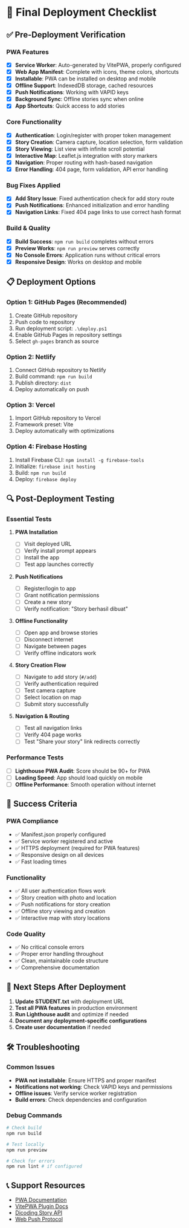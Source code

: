# 🚀 Final Deployment Checklist

## ✅ Pre-Deployment Verification

### PWA Features

- [x] **Service Worker**: Auto-generated by VitePWA, properly configured
- [x] **Web App Manifest**: Complete with icons, theme colors, shortcuts
- [x] **Installable**: PWA can be installed on desktop and mobile
- [x] **Offline Support**: IndexedDB storage, cached resources
- [x] **Push Notifications**: Working with VAPID keys
- [x] **Background Sync**: Offline stories sync when online
- [x] **App Shortcuts**: Quick access to add stories

### Core Functionality

- [x] **Authentication**: Login/register with proper token management
- [x] **Story Creation**: Camera capture, location selection, form validation
- [x] **Story Viewing**: List view with infinite scroll potential
- [x] **Interactive Map**: Leaflet.js integration with story markers
- [x] **Navigation**: Proper routing with hash-based navigation
- [x] **Error Handling**: 404 page, form validation, API error handling

### Bug Fixes Applied

- [x] **Add Story Issue**: Fixed authentication check for add story route
- [x] **Push Notifications**: Enhanced initialization and error handling
- [x] **Navigation Links**: Fixed 404 page links to use correct hash format

### Build & Quality

- [x] **Build Success**: `npm run build` completes without errors
- [x] **Preview Works**: `npm run preview` serves correctly
- [x] **No Console Errors**: Application runs without critical errors
- [x] **Responsive Design**: Works on desktop and mobile

## 📋 Deployment Options

### Option 1: GitHub Pages (Recommended)

1. Create GitHub repository
2. Push code to repository
3. Run deployment script: `.\deploy.ps1`
4. Enable GitHub Pages in repository settings
5. Select `gh-pages` branch as source

### Option 2: Netlify

1. Connect GitHub repository to Netlify
2. Build command: `npm run build`
3. Publish directory: `dist`
4. Deploy automatically on push

### Option 3: Vercel

1. Import GitHub repository to Vercel
2. Framework preset: Vite
3. Deploy automatically with optimizations

### Option 4: Firebase Hosting

1. Install Firebase CLI: `npm install -g firebase-tools`
2. Initialize: `firebase init hosting`
3. Build: `npm run build`
4. Deploy: `firebase deploy`

## 🔍 Post-Deployment Testing

### Essential Tests

1. **PWA Installation**

   - [ ] Visit deployed URL
   - [ ] Verify install prompt appears
   - [ ] Install the app
   - [ ] Test app launches correctly

2. **Push Notifications**

   - [ ] Register/login to app
   - [ ] Grant notification permissions
   - [ ] Create a new story
   - [ ] Verify notification: "Story berhasil dibuat"

3. **Offline Functionality**

   - [ ] Open app and browse stories
   - [ ] Disconnect internet
   - [ ] Navigate between pages
   - [ ] Verify offline indicators work

4. **Story Creation Flow**

   - [ ] Navigate to add story (`#/add`)
   - [ ] Verify authentication required
   - [ ] Test camera capture
   - [ ] Select location on map
   - [ ] Submit story successfully

5. **Navigation & Routing**
   - [ ] Test all navigation links
   - [ ] Verify 404 page works
   - [ ] Test "Share your story" link redirects correctly

### Performance Tests

- [ ] **Lighthouse PWA Audit**: Score should be 90+ for PWA
- [ ] **Loading Speed**: App should load quickly on mobile
- [ ] **Offline Performance**: Smooth operation without internet

## 🎯 Success Criteria

### PWA Compliance

- ✅ Manifest.json properly configured
- ✅ Service worker registered and active
- ✅ HTTPS deployment (required for PWA features)
- ✅ Responsive design on all devices
- ✅ Fast loading times

### Functionality

- ✅ All user authentication flows work
- ✅ Story creation with photo and location
- ✅ Push notifications for story creation
- ✅ Offline story viewing and creation
- ✅ Interactive map with story locations

### Code Quality

- ✅ No critical console errors
- ✅ Proper error handling throughout
- ✅ Clean, maintainable code structure
- ✅ Comprehensive documentation

## 📝 Next Steps After Deployment

1. **Update STUDENT.txt** with deployment URL
2. **Test all PWA features** in production environment
3. **Run Lighthouse audit** and optimize if needed
4. **Document any deployment-specific configurations**
5. **Create user documentation** if needed

## 🛠️ Troubleshooting

### Common Issues

- **PWA not installable**: Ensure HTTPS and proper manifest
- **Notifications not working**: Check VAPID keys and permissions
- **Offline issues**: Verify service worker registration
- **Build errors**: Check dependencies and configuration

### Debug Commands

```powershell
# Check build
npm run build

# Test locally
npm run preview

# Check for errors
npm run lint # if configured
```

## 📞 Support Resources

- [PWA Documentation](https://web.dev/progressive-web-apps/)
- [VitePWA Plugin Docs](https://vite-pwa-org.netlify.app/)
- [Dicoding Story API](https://story-api.dicoding.dev/v1/)
- [Web Push Protocol](https://tools.ietf.org/html/rfc8030)
